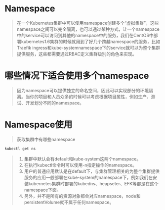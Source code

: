 # Namespace 
> 在一个Kubernetes集群中可以使用namespace创建多个“虚拟集群”，这些namespace之间可以完全隔离，也可以通过某种方式，让一个namespace中的service可以访问到其他的namespace中的服务，我们在CentOS中部署kubernetes1.6集群的时候就用到了好几个跨越namespace的服务，比如Traefik ingress和kube-systemnamespace下的service就可以为整个集群提供服务，这些都需要通过RBAC定义集群级别的角色来实现。   

# 哪些情况下适合使用多个namespace
> 因为namespace可以提供独立的命名空间，因此可以实现部分的环境隔离。当你的项目和人员众多的时候可以考虑根据项目属性，例如生产、测试、开发划分不同的namespace。   

# Namespace使用
> 获取集群中有哪些namespace   

```bash
kubectl get ns
```

> 1. 集群中默认会有default和kube-system这两个namespace。   
> 2. 在执行kubectl命令时可以使用-n指定操作的namespace。   
> 3. 用户的普通应用默认是在default下，与集群管理相关的为整个集群提供服务的应用一般部署在kube-system的namespace下，例如我们在安装kubernetes集群时部署的kubedns、heapseter、EFK等都是在这个namespace下面。   
> 4. 另外，并不是所有的资源对象都会对应namespace，node和persistentVolume就不属于任何namespace。



